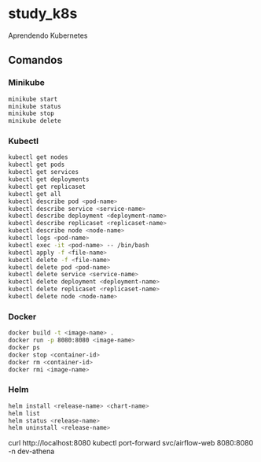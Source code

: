# study_k8s

Aprendendo Kubernetes

## Comandos

### Minikube

```bash
minikube start
minikube status
minikube stop
minikube delete
```

### Kubectl

```bash
kubectl get nodes
kubectl get pods
kubectl get services
kubectl get deployments
kubectl get replicaset
kubectl get all
kubectl describe pod <pod-name>
kubectl describe service <service-name>
kubectl describe deployment <deployment-name>
kubectl describe replicaset <replicaset-name>
kubectl describe node <node-name>
kubectl logs <pod-name>
kubectl exec -it <pod-name> -- /bin/bash
kubectl apply -f <file-name>
kubectl delete -f <file-name>
kubectl delete pod <pod-name>
kubectl delete service <service-name>
kubectl delete deployment <deployment-name>
kubectl delete replicaset <replicaset-name>
kubectl delete node <node-name>
```

### Docker

```bash
docker build -t <image-name> .
docker run -p 8080:8080 <image-name>
docker ps
docker stop <container-id>
docker rm <container-id>
docker rmi <image-name>
```

### Helm

```bash
helm install <release-name> <chart-name>
helm list
helm status <release-name>
helm uninstall <release-name>
```


curl http://localhost:8080
kubectl port-forward svc/airflow-web 8080:8080 -n dev-athena

